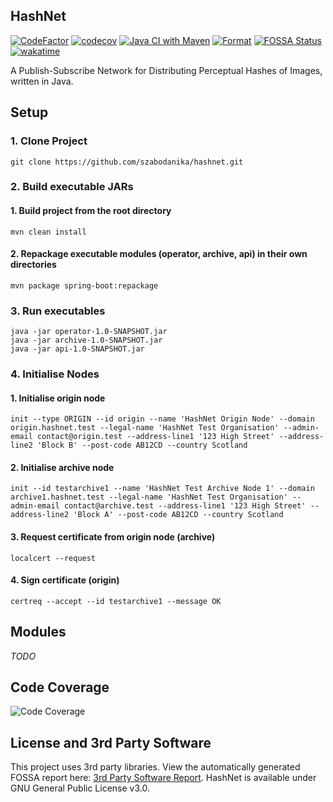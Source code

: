 ## HashNet
[![CodeFactor](https://www.codefactor.io/repository/github/szabodanika/hashnet/badge?s=eca96e2acfb8592001f2e1918a827e850204fa7c)](https://www.codefactor.io/repository/github/szabodanika/hashnet)
[![codecov](https://codecov.io/gh/szabodanika/hashnet/branch/master/graph/badge.svg?token=7FVS5ZZIPU)](https://codecov.io/gh/szabodanika/hashnet)
[![Java CI with Maven](https://github.com/szabodanika/hashnet/actions/workflows/maven.yml/badge.svg)](https://github.com/szabodanika/hashnet/actions/workflows/maven.yml)
[![Format](https://github.com/szabodanika/hashnet/actions/workflows/google-java-format.yml/badge.svg?branch=master)](https://github.com/szabodanika/hashnet/actions/workflows/google-java-format.yml)
[![FOSSA Status](https://app.fossa.com/api/projects/git%2Bgithub.com%2Fszabodanika%2Fhashnet.svg?type=shield)](https://app.fossa.com/projects/git%2Bgithub.com%2Fszabodanika%2Fhashnet?ref=badge_shield)
[![wakatime](https://wakatime.com/badge/user/a8d63788-9389-46c8-8e9f-39b229a3b6c1/project/b823e566-542b-4fce-be36-4391011cd82f.svg)](https://wakatime.com/badge/user/a8d63788-9389-46c8-8e9f-39b229a3b6c1/project/b823e566-542b-4fce-be36-4391011cd82f)

A Publish-Subscribe Network for Distributing Perceptual Hashes of Images, written in Java.


## Setup

### 1. Clone Project
```
git clone https://github.com/szabodanika/hashnet.git
```
### 2. Build executable JARs
#### 1. Build project from the root directory
```
mvn clean install 
```
#### 2. Repackage executable modules (operator, archive, api) in their own directories
```
mvn package spring-boot:repackage
```
### 3. Run executables
```
java -jar operator-1.0-SNAPSHOT.jar
java -jar archive-1.0-SNAPSHOT.jar
java -jar api-1.0-SNAPSHOT.jar
```
### 4. Initialise Nodes
#### 1. Initialise origin node
```
init --type ORIGIN --id origin --name 'HashNet Origin Node' --domain origin.hashnet.test --legal-name 'HashNet Test Organisation' --admin-email contact@origin.test --address-line1 '123 High Street' --address-line2 'Block B' --post-code AB12CD --country Scotland
```
#### 2. Initialise archive node
```
init --id testarchive1 --name 'HashNet Test Archive Node 1' --domain archive1.hashnet.test --legal-name 'HashNet Test Organisation' --admin-email contact@archive.test --address-line1 '123 High Street' --address-line2 'Block A' --post-code AB12CD --country Scotland
```
#### 3. Request certificate from origin node (archive)
```
localcert --request
```
#### 4. Sign certificate (origin)
```
certreq --accept --id testarchive1 --message OK
```


## Modules
*TODO*


## Code Coverage
![Code Coverage](https://codecov.io/gh/szabodanika/hashnet/commit/f68f68efbe04d53cc0e96cfc228f42f1cdde520d/graphs/sunburst.svg?token=7FVS5ZZIPU "Code Coverage")

## License and 3rd Party Software
This project uses 3rd party libraries. View the automatically generated FOSSA report here: [3rd Party Software Report](https://app.fossa.com/reports/59e67f12-02d5-45e9-b78d-440f2614e0f0).
HashNet is available under GNU General Public License v3.0.
